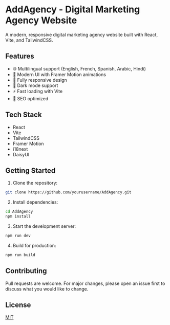 # AddAgency - Digital Marketing Agency Website

A modern, responsive digital marketing agency website built with React, Vite, and TailwindCSS.

## Features

- 🌐 Multilingual support (English, French, Spanish, Arabic, Hindi)
- 🎨 Modern UI with Framer Motion animations
- 📱 Fully responsive design
- 🌙 Dark mode support
- ⚡ Fast loading with Vite
- 🎯 SEO optimized

## Tech Stack

- React
- Vite
- TailwindCSS
- Framer Motion
- i18next
- DaisyUI

## Getting Started

1. Clone the repository:
```bash
git clone https://github.com/yourusername/AddAgency.git
```

2. Install dependencies:
```bash
cd AddAgency
npm install
```

3. Start the development server:
```bash
npm run dev
```

4. Build for production:
```bash
npm run build
```

## Contributing

Pull requests are welcome. For major changes, please open an issue first to discuss what you would like to change.

## License

[MIT](https://choosealicense.com/licenses/mit/)

